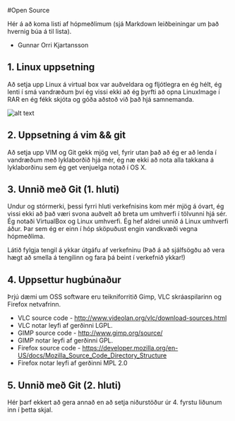 #Open Source

Hér á að koma listi af hópmeðlimum (sjá Markdown leiðbeiningar um það hvernig búa á til lista).

- Gunnar Orri Kjartansson

## 1. Linux uppsetning

Að setja upp Linux á virtual box var auðveldara og fljótlegra en ég hélt, ég lenti í smá vandræðum því ég vissi ekki að ég þyrfti að opna LinuxImage í RAR en ég fékk skjóta og góða aðstoð við það hjá samnemanda.
 
![alt text](http://i42.tinypic.com/10wmutv.png "Logo Title Text 1")

## 2. Uppsetning á vim && git

Að setja upp VIM og Git gekk mjög vel, fyrir utan það að ég er að lenda í vandræðum með lyklaborðið hjá mér, ég næ ekki að nota alla takkana á lyklaborðinu sem ég get venjuelga notað í OS X. 

## 3. Unnið með Git (1. hluti)

Undur og stórmerki, þessi fyrri hluti verkefnisins kom mér mjög á óvart, ég vissi ekki að það væri svona auðvelt að breta um umhverfi í tölvunni hjá sér.  Ég notaði VirtualBox og Linux umhverfi.  Ég hef aldrei unnið á Linux umhverfi áður.  Þar sem ég er einn í hóp sköpuðust engin vandkvæði vegna 
hópmeðlima.

Látið fylgja tengil á ykkar útgáfu af verkefninu (Það á að sjálfsögðu að vera hægt að smella á tengilinn og fara þá beint í verkefnið ykkar!)

## 4. Uppsettur hugbúnaður

Þrjú dæmi um OSS software eru teikniforritið Gimp, VLC skráaspilarinn og Firefox netvafrinn.

- VLC source code - http://www.videolan.org/vlc/download-sources.html
- VLC notar leyfi af gerðinni LGPL.
- GIMP source code - http://www.gimp.org/source/
- GIMP notar leyfi af gerðinni GPL.
- Firefox source code - https://developer.mozilla.org/en-US/docs/Mozilla_Source_Code_Directory_Structure
- Firefox notar leyfi af gerðinni MPL 2.0


## 5. Unnið með Git (2. hluti)

Hér þarf ekkert að gera annað en að setja niðurstöður úr 4. fyrstu liðunum inn í þetta skjal.
